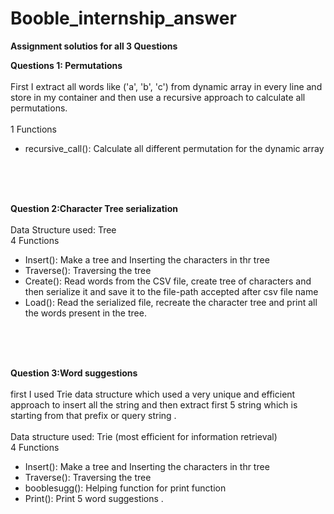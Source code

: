 # Booble_internship_answer
**Assignment solutios for all 3 Questions**

**Questions 1: Permutations**<br/><br/>
First I extract all words like ('a', 'b', 'c') from dynamic array in every line and store in my container 
and then use a recursive approach to calculate all permutations.<br/><br/>
1 Functions</br>
<ul>
  <li>recursive_call():  Calculate all different permutation for the dynamic array</li>
 </ul>
<br/>
<br/>
<br/>




**Question 2:Character Tree serialization**
<br/>
<br/>
Data Structure used: Tree
<br/>
4 Functions<br/>
<ul>
  <li>Insert():  Make a tree and Inserting the characters in thr tree</li>
  <li>Traverse(): Traversing the tree</li>
  <li>Create(): Read words from the CSV file, create tree of characters and then serialize it and save it to the file-path accepted after csv file name</li>
  <li>Load():  Read the serialized file, recreate the character tree and print all the words present in the tree.</li>
  </ul>
<br/>
<br/>
<br/>

**Question 3:Word suggestions**
<br/>
<br/>
first I used Trie data structure which used a very unique and efficient approach to insert all the string and then extract first 5 string which is starting from that prefix or query string .<br/><br/>
Data structure used: Trie (most efficient for information retrieval)
<br/>
4 Functions</br>
<ul>
  <li>Insert():  Make a tree and Inserting the characters in thr tree</li>
  <li>Traverse(): Traversing the tree</li>
  <li>booblesugg(): Helping function for print function</li>
  <li>Print():  Print 5 word suggestions .</li>
  </ul>
<br/>
